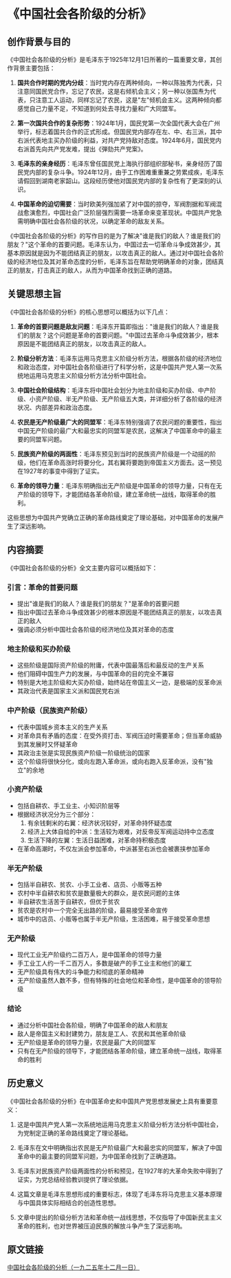 # 《中国社会各阶级的分析》

## 创作背景与目的

《中国社会各阶级的分析》是毛泽东于1925年12月1日所著的一篇重要文章，其创作背景主要包括：

1. **国共合作时期的党内分歧**：当时党内存在两种倾向，一种以陈独秀为代表，只注意同国民党合作，忘记了农民，这是右倾机会主义；另一种以张国焘为代表，只注意工人运动，同样忘记了农民，这是"左"倾机会主义。这两种倾向都感觉自己力量不足，不知道到何处去寻找力量和广大同盟军。

2. **第一次国共合作的复杂形势**：1924年1月，国民党第一次全国代表大会在广州举行，标志着国共合作的正式形成。但国民党内部存在左、中、右三派，其中右派代表地主买办阶级的利益，对共产党持敌对态度。1924年6月，国民党内右派首先向共产党发难，提出《弾劾共产党案》。

3. **毛泽东的亲身经历**：毛泽东曾任国民党上海执行部组织部秘书，亲身经历了国民党内部的复杂斗争。1924年12月，由于工作困难重重兼之劳累成疾，毛泽东请假回到湖南老家韶山。这段经历使他对国民党内部的复杂性有了更深刻的认识。

4. **中国革命的迫切需要**：当时欧美列强加紧了对中国的掠夺，军阀割据和军阀混战愈演愈烈，中国社会广泛阶层强烈需要一场革命来变革现状。中国共产党急需明确中国社会各阶级的状况，以确定革命的敌友关系。

《中国社会各阶级的分析》的写作目的是为了解决"谁是我们的敌人？谁是我们的朋友？"这个革命的首要问题。毛泽东认为，中国过去一切革命斗争成效甚少，其基本原因就是因为不能团结真正的朋友，以攻击真正的敌人。通过对中国社会各阶级的经济地位及其对革命态度的分析，毛泽东旨在帮助党明确革命的对象，团结真正的朋友，打击真正的敌人，从而为中国革命找到正确的道路。

## 关键思想主旨

《中国社会各阶级的分析》的核心思想可以概括为以下几点：

1. **革命的首要问题是敌友问题**：毛泽东开篇即指出："谁是我们的敌人？谁是我们的朋友？这个问题是革命的首要问题。"中国过去革命斗争成效甚少，根本原因是不能团结真正的朋友，以攻击真正的敌人。

2. **阶级分析方法**：毛泽东运用马克思主义阶级分析方法，根据各阶级的经济地位和政治态度，对中国社会各阶级进行了科学分析，这是中国共产党人第一次系统地运用马克思主义阶级分析方法分析中国社会。

3. **中国社会阶级结构**：毛泽东将中国社会划分为地主阶级和买办阶级、中产阶级、小资产阶级、半无产阶级、无产阶级五大类，并详细分析了各阶级的经济状况、内部差异和政治态度。

4. **农民是无产阶级最广大的同盟军**：毛泽东特别强调了农民问题的重要性，指出中国无产阶级的最广大和最忠实的同盟军是农民，这解决了中国革命中的最主要的同盟军问题。

5. **民族资产阶级的两面性**：毛泽东预见到当时的民族资产阶级是一个动摇的阶级，他们在革命高涨时将要分化，其右翼将要跑到帝国主义方面去。这一预见在1927年的事变中得到了证实。

6. **革命的领导力量**：毛泽东明确指出无产阶级是中国革命的领导力量，只有在无产阶级的领导下，才能团结各革命阶级，建立革命统一战线，取得革命的胜利。

这些思想为中国共产党确立正确的革命路线奠定了理论基础，对中国革命的发展产生了深远影响。

## 内容摘要

《中国社会各阶级的分析》全文主要内容可以概括如下：

### 引言：革命的首要问题
- 提出"谁是我们的敌人？谁是我们的朋友？"是革命的首要问题
- 指出中国过去革命斗争成效甚少的根本原因是不能团结真正的朋友，以攻击真正的敌人
- 强调必须分析中国社会各阶级的经济地位及其对革命的态度

### 地主阶级和买办阶级
- 这些阶级是国际资产阶级的附庸，代表中国最落后和最反动的生产关系
- 他们阻碍中国生产力的发展，与中国革命的目的完全不兼容
- 特别是大地主阶级和大买办阶级，始终站在帝国主义一边，是极端的反革命派
- 其政治代表是国家主义派和国民党右派

### 中产阶级（民族资产阶级）
- 代表中国城乡资本主义的生产关系
- 对革命具有矛盾的态度：在受外资打击、军阀压迫时需要革命；但当革命威胁到其发展时又怀疑革命
- 其政治主张是实现民族资产阶级一阶级统治的国家
- 这个阶级将很快分化，或向左跑入革命派，或向右跑入反革命派，没有"独立"的余地

### 小资产阶级
- 包括自耕农、手工业主、小知识阶层等
- 根据经济状况分为三个部分：
  1. 有余钱剩米的右翼：经济状况较好，对革命持怀疑态度
  2. 经济上大体自给的中派：生活较为艰难，对反帝反军阀运动持中立态度
  3. 生活下降的左翼：生活日益困难，对革命持积极态度
- 在革命高潮时，不仅左派会参加革命，中派甚至右派也会被裹挟参加革命

### 半无产阶级
- 包括半自耕农、贫农、小手工业者、店员、小贩等五种
- 农村中半自耕农和贫农是数量极大的群众，是农民问题的主体
- 半自耕农生活苦于自耕农，但优于贫农
- 贫农是农村中一个完全无出路的阶级，最易接受革命宣传
- 城市中的店员、小贩等也属于半无产阶级，生活困难，易于接受革命思想

### 无产阶级
- 现代工业无产阶级约二百万人，是中国革命的领导力量
- 手工业工人约一千二百万人，多数是破产的手工业主和他们的雇工
- 无产阶级具有伟大的斗争能力和彻底的革命精神
- 无产阶级虽然人数不多，但有特殊的社会地位和革命性，是中国革命的领导阶级

### 结论
- 通过分析中国社会各阶级，明确了中国革命的敌人和朋友
- 敌人是帝国主义和封建势力，朋友是工人、农民和其他革命阶级
- 无产阶级是革命的领导力量，农民是最广大的同盟军
- 只有在无产阶级的领导下，才能团结各革命阶级，建立革命统一战线，取得革命的胜利

## 历史意义

《中国社会各阶级的分析》在中国革命史和中国共产党思想发展史上具有重要意义：

1. 这是中国共产党人第一次系统地运用马克思主义阶级分析方法分析中国社会，为党制定正确的革命路线奠定了理论基础。

2. 毛泽东在文中明确指出农民是无产阶级最广大和最忠实的同盟军，解决了中国革命中的最主要的同盟军问题，为中国革命找到了正确道路。

3. 毛泽东对民族资产阶级两面性的分析和预见，在1927年的大革命失败中得到了证实，为党总结经验教训提供了理论依据。

4. 这篇文章是毛泽东思想形成的重要标志，体现了毛泽东将马克思主义基本原理与中国具体实际相结合的创造性思想。

5. 文章中提出的阶级分析方法和革命统一战线思想，不仅指导了中国新民主主义革命的胜利，也对世界被压迫民族的解放斗争产生了深远影响。

## 原文链接

[中国社会各阶级的分析（一九二五年十二月一日）](https://www.marxists.org/chinese/maozedong/marxist.org-chinese-mao-19251201.htm)
